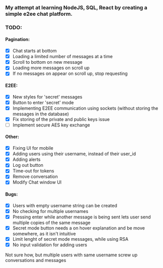 ### My attempt at learning NodeJS, SQL, React by creating a simple e2ee chat platform.

### TODO:

#### Pagination:

- [x] Chat starts at bottom
- [x] Loading a limited number of messages at a time
- [x] Scroll to bottom on new message
- [x] Loading more messages on scroll up
- [x] If no messages on appear on scroll up, stop requesting

#### E2EE:

- [x] New styles for 'secret' messages
- [x] Button to enter 'secret' mode
- [x] Implementing E2EE communication using sockets (without storing the messages in the database)
- [x] Fix storing of the private and public keys issue
- [ ] Implement secure AES key exchange

#### Other:

- [x] Fixing UI for mobile
- [x] Adding users using their username, instead of their user_id
- [x] Adding alerts
- [x] Log out button
- [x] Time-out for tokens
- [x] Remove conversation
- [x] Modify Chat window UI

#### Bugs:

- [x] Users with empty username string can be created
- [x] No checking for multiple usernames
- [x] Pressing enter while another message is being sent lets user send multiple copies of the same message
- [x] Secret mode button needs a on hover explanation and be move somewhere, as it isn't intuitive
- [x] Limit lenght of secret mode messages, while using RSA
- [x] No input validation for adding users

Not sure how, but multiple users with same username screw up conversations and messages
